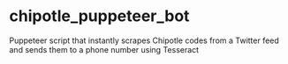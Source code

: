 # chipotle_puppeteer_bot

Puppeteer script that instantly scrapes Chipotle codes from a Twitter feed and sends them to a phone number using Tesseract
